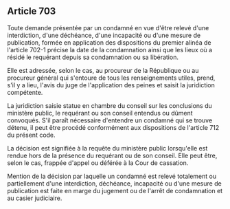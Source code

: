 Article 703
----
Toute demande présentée par un condamné en vue d'être relevé d'une interdiction,
d'une déchéance, d'une incapacité ou d'une mesure de publication, formée en
application des dispositions du premier alinéa de l'article 702-1 précise la
date de la condamnation ainsi que les lieux où a résidé le requérant depuis sa
condamnation ou sa libération.

Elle est adressée, selon le cas, au procureur de la République ou au procureur
général qui s'entoure de tous les renseignements utiles, prend, s'il y a lieu,
l'avis du juge de l'application des peines et saisit la juridiction compétente.

La juridiction saisie statue en chambre du conseil sur les conclusions du
ministère public, le requérant ou son conseil entendus ou dûment convoqués. S'il
paraît nécessaire d'entendre un condamné qui se trouve détenu, il peut être
procédé conformément aux dispositions de l'article 712 du présent code.

La décision est signifiée à la requête du ministère public lorsqu'elle est
rendue hors de la présence du requérant ou de son conseil. Elle peut être, selon
le cas, frappée d'appel ou déférée à la Cour de cassation.

Mention de la décision par laquelle un condamné est relevé totalement ou
partiellement d'une interdiction, déchéance, incapacité ou d'une mesure de
publication est faite en marge du jugement ou de l'arrêt de condamnation et au
casier judiciaire.
